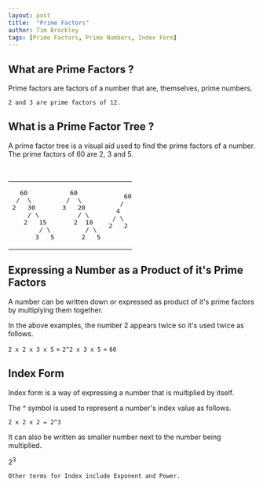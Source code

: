 ```yaml
---
layout: post
title:  "Prime Factors"
author: Tim Brockley
tags: [Prime Factors, Prime Numbers, Index Form]
---
```

## What are Prime Factors ?
Prime factors are factors of a number that are, themselves, prime numbers.

`2 and 3 are prime factors of 12.`

## What is a Prime Factor Tree ?
A prime factor tree is a visual aid used to find the prime factors of a number. The prime factors of 60 are 2, 3 and 5.

<br>

<table class="noborder" style="width:50%;">
<tr>
<td>
<pre>
  60
 /  \
2   30
    / \
   2   15
       / \
      3   5
</pre>
</td>
<td>
<pre>
  60
 /  \
3   20
    / \
   2  10
      / \
     2   5
</pre>
</td>
<td>
<pre>
    60
   /  \
  4    15
 / \   / \
2   2 3   5


</pre>
</td>
<td>
<pre>
  60
 /  \
5    12
     / \
    2   6
       / \
      2   3
</pre>
</td>
<td>
<pre>
    60
   /  \
  6    10
 / \   / \
2   3 2   5


</pre>
</td>
</tr>
</table>

## Expressing a Number as a Product of it's Prime Factors
A number can be written down or expressed as product of it's prime factors by multiplying them together.

In the above examples, the number 2 appears twice so it's used twice as follows.

`2 x 2 x 3 x 5` = `2^2 x 3 x 5` = `60`

## Index Form
Index form is a way of expressing a number that is multiplied by itself.

The ^ symbol is used to represent a number's index value as follows.

`2 x 2 x 2 = 2^3`

It can also be written as smaller number next to the number being multiplied.

2<sup>3</sup>

`Other terms for Index include Exponent and Power.`
